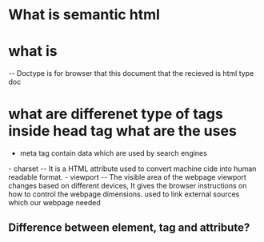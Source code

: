 # What is semantic html

# what is <!DOCTYPE html>

-- Doctype is for browser that this document that the recieved is html type doc

# what are differenet type of tags inside head tag what are the uses

- meta tag contain data which are used by search engines

<meta charset='utf-8'>
- charset -- It is a HTML attribute used to convert machine cide into human readable format.

<meta name='viewport' content='width=device-width'>
- viewport -- The visible area of the webpage
viewport changes based on different devices, It gives the browser instructions on how to control the webpage dimensions.

<link> used to link external sources which our webpage needed

## Difference between element, tag and attribute?
